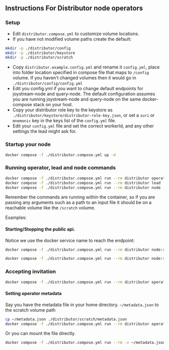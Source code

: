 ## Instructions For Distributor node operators

### Setup

- Edit `distributor.compose.yml` to customize volume locations.
- If you have not modified volume paths create the default:
```sh
mkdir -p ./distributor/config
mkdir -p ./distributor/keystore
mkdir -p ./distributor/scratch
```
- Copy `distributor.example.config.yml` and rename it `config.yml`, place into folder location specified in compose file that maps to `/config` volume. If you haven't changed volumes then it would go in `./distributor/config/config.yml`
- Edit you config.yml if you want to change default endpoints for joystream-node and query-node. The default configuration assumes you are running joystream-node and query-node on the same docker-compose stack on your host.
- Copy your distributor role key to the keystore as `./distributor/keystore/distributor-role-key.json`, or set a `suri` or `mnemonic` key in the keys list of the `config.yml` file.
- Edit your `config.yml` file and set the correct workerId, and any other settings the lead might ask for.

### Startup your node

```sh
docker compose -f ./distributor.compose.yml up -d
```

### Running operator, lead and node commands

```sh
docker compose -f ./distributor.compose.yml run --rm distributor operator --help
docker compose -f ./distributor.compose.yml run --rm distributor lead --help
docker compose -f ./distributor.compose.yml run --rm distributor node --help
```

Remember the commands are running within the container, so if you are passing any arguments such as a path to an input file it should be on a reachable volume like the `/scratch` volume.

Examples:

#### Starting/Stopping the public api.
Notice we use the docker service name to reach the endpoint:

```sh
docker compose -f ./distributor.compose.yml run --rm distributor node:stop-public-api --url http://distributor:3335/
```

```sh
docker compose -f ./distributor.compose.yml run --rm distributor node:start-public-api --url http://distributor:3335/
```

### Accepting invitation

```sh
docker compose -f ./distributor.compose.yml run --rm distributor operator:accept-invitation -B 1:4 -w 3
```

#### Setting operator metadata
Say you have the metadata file in your home directory.
`~/metadata.json` to the scratch volume path

```sh
cp ~/metadata.json ./distributor/scratch/metadata.json
docker compose -f ./distributor.compose.yml run --rm distributor operator:set-metadata -B 0:1 -w 13 --input /scratch/metadata.json
```

Or you can mount the file directly.

```sh
docker compose -f ./distributor.compose.yml run --rm -v ~/metadata.json:/metadata.json distributor operator:set-metadata -B 0:1 -w 13 --input /metadata.json
```
